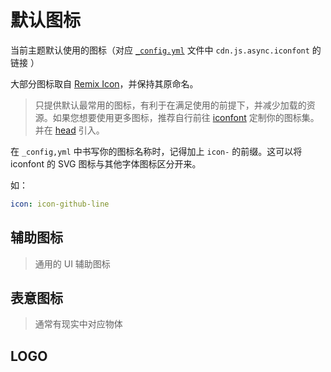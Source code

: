 # 默认图标

当前主题默认使用的图标（对应 [`_config.yml`](https://github.com/YunYouJun/hexo-theme-yun/blob/dev/_config.yml#L277) 文件中 `cdn.js.async.iconfont` 的链接 ）

大部分图标取自 [Remix Icon](https://remixicon.com/)，并保持其原命名。

> 只提供默认最常用的图标，有利于在满足使用的前提下，并减少加载的资源。如果您想要使用更多图标，推荐自行前往 [iconfont](https://www.iconfont.cn/) 定制你的图标集。并在 [head](/guide/config.html#head-头部资源) 引入。

在 `_config,yml` 中书写你的图标名称时，记得加上 `icon-` 的前缀。这可以将 iconfont 的 SVG 图标与其他字体图标区分开来。

如：

```yaml
icon: icon-github-line
```

## 辅助图标

> 通用的 UI 辅助图标

<display-icon v-for="aria in arias" :icon="aria"></display-icon>

## 表意图标

> 通常有现实中对应物体

<display-icon v-for="object in objects" :icon="object"></display-icon>

## LOGO

<display-icon v-for="logo in logos" :icon="logo"></display-icon>

<div class="toast" id="toast">
  复制成功
</div>

<script>
export default {
  data() {
    return {
      arias: [
        'arrow-up-s-line',
        'arrow-down-s-line',
        'arrow-left-s-line',
        'arrow-right-s-line',
        'arrow-up-line',
        'arrow-left-line',
        'arrow-right-line',
        'arrow-go-back-line',
        'chat-3-line',
        'close-line',
        'contrast-2-line',
        'edit-line',
        'emotion-unhappy-line',
        'external-link-line',
        'history-line',
        'information-line',
        'menu-line',
        'more-line',
        'questionnaire-line',
        'search-line',
        'settings-line',
        'share-line',
      ],
      objects: [
        'archive-line',
        'book-2-line',
        'calendar-2-line',
        'calendar-line',
        'clipboard-line',
        'cloud-line',
        'disc-line',
        'eye-line',
        'file-word-line',
        'fingerprint-line',
        'folder-2-line',
        'folder-line',
        'gallery-line',
        'hand-coin-line',
        'heart-line',
        'home-4-line',
        'list-ordered',
        'mail-line',
        'money-cny-circle-line',
        'open-arm-line',
        'passport-line',
        'price-tag-3-line',
        'pushpin-line',
        'send-plane-2-line',
        'user-line',
        'calendar-line',
        'time-line',
        'timer-line',
      ],
      logos: [
        'alipay-line',
        'bilibili-line',
        'douban-line',
        'github-line',
        'netease-cloud-music-line',
        'paypal-line',
        'qq-line',
        'rss-line',
        'telegram-fill',
        'telegram-line',
        'twitter-line',
        'wechat-2-line',
        'wechat-pay-line',
        'weibo-line',
        'yuque',
        'zhihu-line',
        'genderless-line',
        'men-line',
        'women-line',
        'creative-commons-by-line',
        'creative-commons-nc-line',
        'creative-commons-nd-line',
        'creative-commons-sa-line',
        'creative-commons-zero-line',
      ]
    }
  }
}
</script>

<style lang="stylus">
.toast {
  position: fixed;
  top: 5rem;
  color: white;
  background-color: #4CAF50;
  border-radius: 2rem;
  padding: 0.5rem 2rem;
  box-shadow: 0 0 0.2rem #4CAF50;
  transition: 0.4s;
  opacity: 0;

  &.show {
    opacity: 1;
  }
}
</style>
